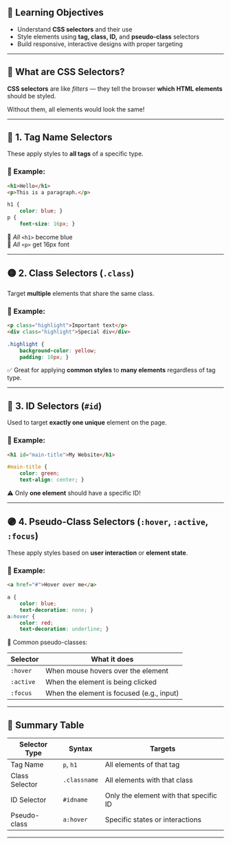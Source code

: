 ## 🧠 Learning Objectives

- Understand **CSS selectors** and their use
- Style elements using **tag, class, ID,** and **pseudo-class** selectors
- Build responsive, interactive designs with proper targeting

---

## 🎯 What are CSS Selectors?

**CSS selectors** are like _filters_ — they tell the browser **which HTML elements** should be styled.

Without them, all elements would look the same!

---

## 🔵 1. **Tag Name Selectors**

These apply styles to **all tags** of a specific type.

### 🧪 Example:

```html
<h1>Hello</h1> 
<p>This is a paragraph.</p>
```

```css
h1 {   
	color: blue; } 
p {   
	font-size: 16px; }
```


🔹 _All_ `<h1>` become blue  
🔹 _All_ `<p>` get 16px font

---

## 🟡 2. **Class Selectors (`.class`)**

Target **multiple** elements that share the same class.

### 🧪 Example:

```html
<p class="highlight">Important text</p> 
<div class="highlight">Special div</div>
```

```css
.highlight {   
	background-color: yellow;   
	padding: 10px; }
```

✅ Great for applying **common styles** to **many elements** regardless of tag type.

---

## 🔴 3. **ID Selectors (`#id`)**

Used to target **exactly one unique** element on the page.

### 🧪 Example:

```html
<h1 id="main-title">My Website</h1>
```

```css
#main-title {   
	color: green;   
	text-align: center; }
```

⚠️ Only **one element** should have a specific ID!

---

## 🟣 4. **Pseudo-Class Selectors (`:hover`, `:active`, `:focus`)**

These apply styles based on **user interaction** or **element state**.

### 🧪 Example:

```html
<a href="#">Hover over me</a>
```

```css
a {   
	color: blue;   
	text-decoration: none; }  
a:hover {   
	color: red;   
	text-decoration: underline; }
```

🎯 Common pseudo-classes:

|Selector|What it does|
|---|---|
|`:hover`|When mouse hovers over the element|
|`:active`|When the element is being clicked|
|`:focus`|When the element is focused (e.g., input)|

---

## 🧾 Summary Table

|Selector Type|Syntax|Targets|
|---|---|---|
|Tag Name|`p`, `h1`|All elements of that tag|
|Class Selector|`.classname`|All elements with that class|
|ID Selector|`#idname`|Only the element with that specific ID|
|Pseudo-class|`a:hover`|Specific states or interactions|

---